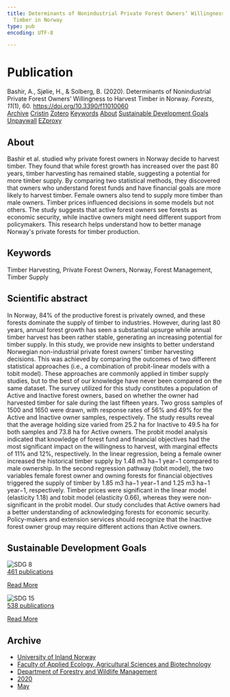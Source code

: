 ```yaml
---
title: Determinants of Nonindustrial Private Forest Owners’ Willingness to Harvest
  Timber in Norway
type: pub
encoding: UTF-8

---
```

<h1>Publication</h1>
<article id="csl-bib-container-UIWRZZPT" class="csl-bib-container">
  <div class="csl-bib-body"> <div class="csl-entry">Bashir, A., Sjølie, H., &#38; Solberg, B. (2020). Determinants of Nonindustrial Private Forest Owners’ Willingness to Harvest Timber in Norway. <i>Forests</i>, <i>11</i>(1), 60. <a href="https://doi.org/10.3390/f11010060">https://doi.org/10.3390/f11010060</a></div> </div>
  <div class="csl-bib-buttons">
    <a href="#taxonomy-article-UIWRZZPT" alt="archive" class="csl-bib-button">Archive</a>
    <a href="https://app.cristin.no/results/show.jsf?id=1812147" alt="Cristin" class="csl-bib-button">Cristin</a>
    <a href="http://zotero.org/groups/5881554/items/UIWRZZPT" alt="Zotero" class="csl-bib-button">Zotero</a>
    <a href="#keywords-article-UIWRZZPT" alt="keywords" class="csl-bib-button">Keywords</a>
    <a href="#about-article-UIWRZZPT" alt="about_pub" class="csl-bib-button">About</a>
    <a href="#sdg-article-UIWRZZPT" alt="sdg" class="csl-bib-button">Sustainable Development Goals</a>
    <a href="https://www.mdpi.com/1999-4907/11/1/60/pdf?version=1633739602" alt="Unpaywall" class="csl-bib-button">Unpaywall</a>
    <a href="https://www.mdpi.com/1999-4907/11/1/60/pdf?version=1633739602" alt="EZproxy" class="csl-bib-button">EZproxy</a>
  </div>
  <div id="csl-bib-meta-container-UIWRZZPT"></div>
</article>
<div id="csl-bib-meta-UIWRZZPT" class="csl-bib-meta">
  <article id="about-article-UIWRZZPT" class="about_pub-article">
    <h1>About</h1>
    Bashir et al. studied why private forest owners in Norway decide to harvest timber. They found that while forest growth has increased over the past 80 years, timber harvesting has remained stable, suggesting a potential for more timber supply. By comparing two statistical methods, they discovered that owners who understand forest funds and have financial goals are more likely to harvest timber. Female owners also tend to supply more timber than male owners. Timber prices influenced decisions in some models but not others. The study suggests that active forest owners see forests as economic security, while inactive owners might need different support from policymakers. This research helps understand how to better manage Norway's private forests for timber production.
  </article>
  <article id="keywords-article-UIWRZZPT" class="keywords-article">
    <h1>Keywords</h1>
    Timber Harvesting, Private Forest Owners, Norway, Forest Management, Timber Supply
  </article>
  <article id="abstract-article-UIWRZZPT" class="abstract-article">
    <h1>Scientific abstract</h1>
    In Norway, 84% of the productive forest is privately owned, and these forests dominate the supply of timber to industries. However, during last 80 years, annual forest growth has seen a substantial upsurge while annual timber harvest has been rather stable, generating an increasing potential for timber supply. In this study, we provide new insights to better understand Norwegian non-industrial private forest owners’ timber harvesting decisions. This was achieved by comparing the outcomes of two different statistical approaches (i.e., a combination of probit-linear models with a tobit model). These approaches are commonly applied in timber supply studies, but to the best of our knowledge have never been compared on the same dataset. The survey utilized for this study constitutes a population of Active and Inactive forest owners, based on whether the owner had harvested timber for sale during the last fifteen years. Two gross samples of 1500 and 1650 were drawn, with response rates of 56% and 49% for the Active and Inactive owner samples, respectively. The study results reveal that the average holding size varied from 25.2 ha for Inactive to 49.5 ha for both samples and 73.8 ha for Active owners. The probit model analysis indicated that knowledge of forest fund and financial objectives had the most significant impact on the willingness to harvest, with marginal effects of 11% and 12%, respectively. In the linear regression, being a female owner increased the historical timber supply by 1.48 m3 ha−1 year−1 compared to male ownership. In the second regression pathway (tobit model), the two variables female forest owner and owning forests for financial objectives triggered the supply of timber by 1.85 m3 ha−1 year−1 and 1.25 m3 ha−1 year−1, respectively. Timber prices were significant in the linear model (elasticity 1.18) and tobit model (elasticity 0.66), whereas they were non-significant in the probit model. Our study concludes that Active owners had a better understanding of acknowledging forests for economic security. Policy-makers and extension services should recognize that the Inactive forest owner group may require different actions than Active owners.
  </article>
  <article id="sdg-article-UIWRZZPT" class="sdg-article">
    <h1>Sustainable Development Goals</h1>
    <div class="sdg-container"><div id="sdg8" class="sdg">
        <img src="{{< params subfolder >}}images/sdg/sdg08_en.png" class="image" alt="SDG 8">
        <div class="sdg-overlay">
          <a href="/en/archive/?key=?sdg=8#archive" class="sdg-publication-count"><span>461</span> publications</a>
          <p><a href="https://sdgs.un.org/goals/goal8" class="sdg-read-more">Read More</a></p>
        </div>
      </div> <div id="sdg15" class="sdg">
        <img src="{{< params subfolder >}}images/sdg/sdg15_en.png" class="image" alt="SDG 15">
        <div class="sdg-overlay">
          <a href="/en/archive/?key=?sdg=15#archive" class="sdg-publication-count"><span>538</span> publications</a>
          <p><a href="https://sdgs.un.org/goals/goal15" class="sdg-read-more">Read More</a></p>
        </div>
      </div></div>
  </article>
  <article id="taxonomy-article-UIWRZZPT" class="taxonomy-article">
    <h1>Archive</h1>
    <ul>
      <li>
        <a href="/en/archive/?key=3DCRN523">University of Inland Norway</a>
      </li>
      <li>
        <a href="/en/archive/?key=T77LXH6D">Faculty of Applied Ecology, Agricultural Sciences and Biotechnology</a>
      </li>
      <li>
        <a href="/en/archive/?key=7TRARPE3">Department of Forestry and Wildlife Management</a>
      </li>
      <li>
        <a href="/en/archive/?key=7DUBQ66V">2020</a>
      </li>
      <li>
        <a href="/en/archive/?key=XKJKY8UZ">May</a>
      </li>
    </ul>
  </article>
</div>
